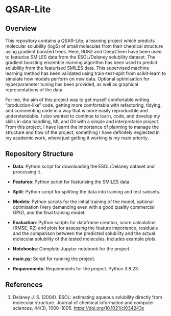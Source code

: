 # QSAR-Lite

## Overview
This repository contains a QSAR-Lite, a learning project which predicts molecular solubility (logS) of small molecules from their chemical structure using gradient boosted trees. Here, RDKit and DeepChem have been used to featurise SMILES data from the ESOL/Delaney solubility dataset. The gradient boosting ensemble learning algorithm has been used to predict solubility from the featurised SMILES data. This supervised machine learning method has been validated using train-test-split from scikit-learn to simulate how models perform on new data. Optional optimisation for hyperparameter tuning has been provided, as well as graphical representations of the data. 

For me, the aim of this project was to get myself comfortable writing “production-like” code, getting more comfortable with refactoring, tidying, and commenting code in a way that is more easily reproducible and understandable. I also wanted to continue to learn, code, and develop my skills in data handling, ML and Git with a simple and interpretable project. From this project, I have learnt the importance of planning to manage the structure and flow of the project, something I have definitely neglected in my academic work, where just getting it working is my main priority. 

## Repository Structure

- **Data**: Python script for downloading the ESOL/Delaney dataset and processing it.
  
- **Features**: Python script for featurising the SMILES data.
  
- **Split**: Python script for splitting the data into training and test subsets.
  
- **Models**: Python scripts for the initial training of the model, optional optimisation (Very demanding even with a good quality commercial GPU), and the final training model.
  
- **Evaluation**: Python scripts for dataframe creation, score calculation (RMSE, R2) and plots for assessing the feature importance, residuals and the comparison between the predicted solubility and the actual molecular solubility of the tested molecules. Includes example plots.
  
- **Notebooks**: Complete Jupyter notebook for the project.
  
- **main.py**: Script for running the project.
  
- **Requirements**: Requirements for the project. Python 3.9.23.  

## References

1. Delaney J. S. (2004). ESOL: estimating aqueous solubility directly from molecular structure. Journal of chemical information and computer sciences, 44(3), 1000–1005. https://doi.org/10.1021/ci034243x
